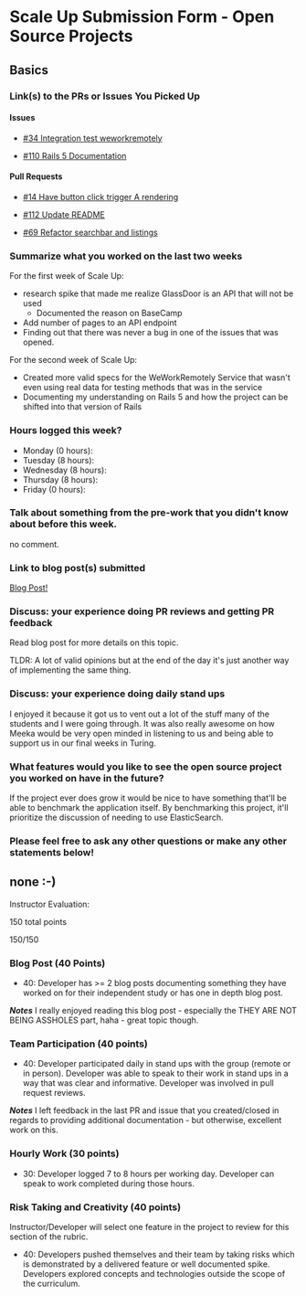 # Scale Up Submission Form - Open Source Projects

## Basics

### Link(s) to the PRs or Issues You Picked Up
#### Issues
- [#34 Integration test weworkremotely](https://github.com/LookingForMe/lookingfor/pull/111)

- [#110 Rails 5 Documentation](https://github.com/LookingForMe/lookingfor/issues/110)

#### Pull Requests
- [#14 Have button click trigger A rendering](https://github.com/theonlyrao/alpha_animate/pull/14/)

- [#112 Update README](https://github.com/LookingForMe/lookingfor/pull/112)

- [#69 Refactor searchbar and listings](https://github.com/LookingForMe/lookingForFrontEnd/pull/69)

### Summarize what you worked on the last two weeks
For the first week of Scale Up:
- research spike that made me realize GlassDoor is an API that will not be used
  - Documented the reason on BaseCamp
- Add number of pages to an API endpoint
- Finding out that there was never a bug in one of the issues that was opened.

For the second week of Scale Up:
- Created more valid specs for the WeWorkRemotely Service that wasn't even using real data for testing methods that was in the service
- Documenting my understanding on Rails 5 and how the project can be shifted into that version of Rails

### Hours logged this week?

- Monday (0 hours):
- Tuesday (8 hours):
- Wednesday (8 hours):
- Thursday (8 hours):
- Friday (0 hours):

### Talk about something from the pre-work that you didn't know about before this week.
no comment.

### Link to blog post(s) submitted
[Blog Post!](https://medium.com/@SalviGod/team-work-45cfbc24a1a0#.okspu37vb)

### Discuss: your experience doing PR reviews and getting PR feedback
Read blog post for more details on this topic.

TLDR: A lot of valid opinions but at the end of the day it's just another way of implementing the same thing.

### Discuss: your experience doing daily stand ups
I enjoyed it because it got us to vent out a lot of the stuff many of the students and I were going through. It was also really awesome on how Meeka would be very open minded in listening to us and being able to support us in our final weeks in Turing.

### What features would you like to see the open source project you worked on have in the future?
If the project ever does grow it would be nice to have something that'll be able to benchmark the application itself. By benchmarking this project, it'll prioritize the discussion of needing to use ElasticSearch.

### Please feel free to ask any other questions or make any other statements below!
none :-)
-----

Instructor Evaluation:

150 total points

150/150

### Blog Post (40 Points) 
  * 40: Developer has >= 2 blog posts documenting something they have worked on for their independent study or has one in depth blog post.

***Notes*** I really enjoyed reading this blog post - especially the THEY ARE NOT BEING ASSHOLES part, haha - great topic though.

### Team Participation (40 points)

  * 40: Developer participated daily in stand ups with the group (remote or in person). Developer was able to speak to their work in stand ups in a way that was clear and informative. Developer was involved in pull request reviews.

***Notes*** I left feedback in the last PR and issue that you created/closed in regards to providing additional documentation - but otherwise, excellent work on this.

### Hourly Work (30 points)

  * 30: Developer logged 7 to 8 hours per working day. Developer can speak to work completed during those hours.

### Risk Taking and Creativity (40 points)

  Instructor/Developer will select one feature in the project to review for this section of the rubric.

  * 40: Developers pushed themselves and their team by taking risks which is demonstrated by a delivered feature or well documented spike. Developers explored concepts and technologies outside the scope of the curriculum.
